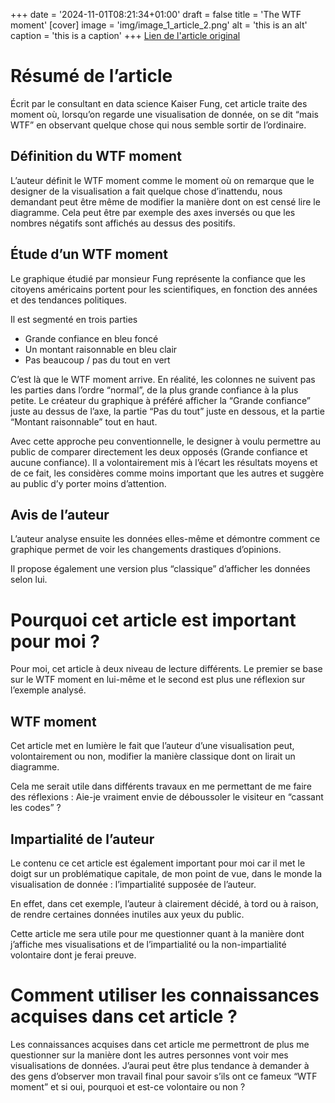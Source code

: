 +++
date = '2024-11-01T08:21:34+01:00'
draft = false
title = 'The WTF moment'
[cover]
    image = 'img/image_1_article_2.png'
    alt = 'this is an alt'
    caption = 'this is a caption'
+++
[Lien de l'article original](https://junkcharts.typepad.com/#)
# Résumé de l’article

Écrit par le consultant en data science Kaiser Fung, cet article traite des moment où, lorsqu’on regarde une visualisation de donnée, on se dit “mais WTF” en observant quelque chose qui nous semble sortir de l’ordinaire.

## Définition du WTF moment

L’auteur définit le WTF moment comme le moment où on remarque que le designer de la visualisation a fait quelque chose d’inattendu, nous demandant peut être même de modifier la manière dont on est censé lire le diagramme. Cela peut être par exemple des axes inversés ou que les nombres négatifs sont affichés au dessus des positifs.

## Étude d’un WTF moment

Le graphique étudié par monsieur Fung représente la confiance que les citoyens américains portent pour les scientifiques, en fonction des années et des tendances politiques.

Il est segmenté en trois parties

- Grande confiance en bleu foncé
- Un montant raisonnable en bleu clair
- Pas beaucoup / pas du tout en vert

C’est là que le WTF moment arrive. En réalité, les colonnes ne suivent pas les parties dans l’ordre “normal”, de la plus grande confiance à la plus petite. Le créateur du graphique à préféré afficher la “Grande confiance” juste au dessus de l’axe, la partie “Pas du tout” juste en dessous, et la partie “Montant raisonnable” tout en haut.

Avec cette approche peu conventionnelle, le designer à voulu permettre au public de comparer directement les deux opposés (Grande confiance et aucune confiance). Il a volontairement mis à l’écart les résultats moyens et de ce fait, les considères comme moins important que les autres et suggère au public d’y porter moins d’attention.

## Avis de l’auteur

L’auteur analyse ensuite les données elles-même et démontre comment ce graphique permet de voir les changements drastiques d’opinions.

Il propose également une version plus “classique” d’afficher les données selon lui.

# Pourquoi cet article est important pour moi ?

Pour moi, cet article à deux niveau de lecture différents. Le premier se base sur le WTF moment en lui-même et le second est plus une réflexion sur l’exemple analysé.

## WTF moment

Cet article met en lumière le fait que l’auteur d’une visualisation peut, volontairement ou non, modifier la manière classique dont on lirait un diagramme.

Cela me serait utile dans différents travaux en me permettant de me faire des réflexions : Aie-je vraiment envie de déboussoler le visiteur en “cassant les codes” ?

## Impartialité de l’auteur

Le contenu ce cet article est également important pour moi car il met le doigt sur un problématique capitale, de mon point de vue, dans le monde la visualisation de donnée : l’impartialité supposée de l’auteur. 

En effet, dans cet exemple, l’auteur à clairement décidé, à tord ou à raison, de rendre certaines données inutiles aux yeux du public.

Cette article me sera utile pour me questionner quant à la manière dont j’affiche mes visualisations et de l’impartialité ou la non-impartialité volontaire dont je ferai preuve.

# Comment utiliser les connaissances acquises dans cet article ?

Les connaissances acquises dans cet article me permettront de plus me questionner sur la manière dont les autres personnes vont voir mes visualisations de données. J’aurai peut être plus tendance à demander à des gens d’observer mon travail final pour savoir s’ils ont ce fameux “WTF moment” et si oui, pourquoi et est-ce volontaire ou non ?